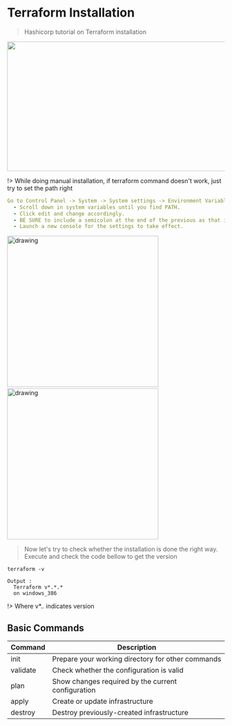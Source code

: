 # Terraform Installation

> Hashicorp tutorial on Terraform installation
<p><a href="https://developer.hashicorp.com/terraform/tutorials/aws-get-started/install-cli?wvideo=r3yytnk1pr"><img src="https://embed-ssl.wistia.com/deliveries/2ba3bf2c657f7563bfcc80ac41d825bd.jpg?image_play_button_size=2x&amp;image_crop_resized=960x540&amp;image_play_button=1&amp;image_play_button_color=1563ffe0" width="400" height="225" style="width: 700px; height: 300px;"></a></p><p><a href="https://developer.hashicorp.com/terraform/tutorials/aws-get-started/install-cli?wvideo=r3yytnk1pr"></a></p>

!> While doing manual installation, if terraform command doesn't work, just try to set the path right

```YAML
Go to Control Panel -> System -> System settings -> Environment Variables.
  - Scroll down in system variables until you find PATH.
  - Click edit and change accordingly.
  - BE SURE to include a semicolon at the end of the previous as that is the delimiter, i.e. c:\path;c:\path2
  - Launch a new console for the settings to take effect.
```

<img src="./_images/installation.png" alt="drawing" width="350" height="350"/>&emsp;<img src="./_images/installation2.png" alt="drawing" width="350" height="350"/>

> Now let's try to check whether the installation is done the right way. Execute and check the code bellow to get the version 

```
terraform -v

Output :
  Terraform v*.*.*
  on windows_386
```
!> Where v*.*.* indicates version

## Basic Commands


| Command   |  Description                                          |
|:--------  | ----------------------------------------------------- |
|  init     |  Prepare your working directory for other commands    |
|  validate |  Check whether the configuration is valid             |
|  plan     |  Show changes required by the current configuration   |
|  apply    |  Create or update infrastructure                      |
|  destroy  |  Destroy previously-created infrastructure            |
